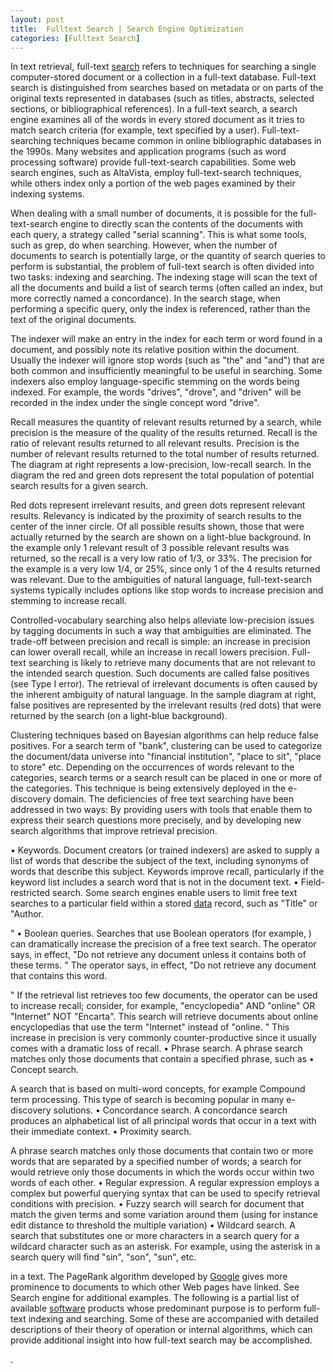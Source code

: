 ```yaml
---
layout: post
title:  Fulltext Search | Search Engine Optimization
categories: [Fulltext Search]
---
```


In text retrieval, full-text [search](https://search-engine-optimization-blog.github.io/Audio-Search-Engine) refers to techniques for searching a single computer-stored document or a collection in a full-text database. Full-text search is distinguished from searches based on metadata or on parts of the original texts represented in databases (such as titles, abstracts, selected sections, or bibliographical references). In a full-text search, a search engine examines all of the words in every stored document as it tries to match search criteria (for example, text specified by a user). Full-text-searching techniques became common in online bibliographic databases in the 1990s. Many websites and application programs (such as word processing software) provide full-text-search capabilities. Some web search engines, such as AltaVista, employ full-text-search techniques, while others index only a portion of the web pages examined by their indexing systems.

When dealing with a small number of documents, it is possible for the full-text-search engine to directly scan the contents of the documents with each query, a strategy called "serial scanning". This is what some tools, such as grep, do when searching. However, when the number of documents to search is potentially large, or the quantity of search queries to perform is substantial, the problem of full-text search is often divided into two tasks: indexing and searching. The indexing stage will scan the text of all the documents and build a list of search terms (often called an index, but more correctly named a concordance). In the search stage, when performing a specific query, only the index is referenced, rather than the text of the original documents.

The indexer will make an entry in the index for each term or word found in a document, and possibly note its relative position within the document. Usually the indexer will ignore stop words (such as "the" and "and") that are both common and insufficiently meaningful to be useful in searching. Some indexers also employ language-specific stemming on the words being indexed. For example, the words "drives", "drove", and "driven" will be recorded in the index under the single concept word "drive".

Recall measures the quantity of relevant results returned by a search, while precision is the measure of the quality of the results returned. Recall is the ratio of relevant results returned to all relevant results. Precision is the number of relevant results returned to the total number of results returned. The diagram at right represents a low-precision, low-recall search. In the diagram the red and green dots represent the total population of potential search results for a given search.

Red dots represent irrelevant results, and green dots represent relevant results. Relevancy is indicated by the proximity of search results to the center of the inner circle. Of all possible results shown, those that were actually returned by the search are shown on a light-blue background. In the example only 1 relevant result of 3 possible relevant results was returned, so the recall is a very low ratio of 1/3, or 33%. The precision for the example is a very low 1/4, or 25%, since only 1 of the 4 results returned was relevant. Due to the ambiguities of natural language, full-text-search systems typically includes options like stop words to increase precision and stemming to increase recall.

Controlled-vocabulary searching also helps alleviate low-precision issues by tagging documents in such a way that ambiguities are eliminated. The trade-off between precision and recall is simple: an increase in precision can lower overall recall, while an increase in recall lowers precision. Full-text searching is likely to retrieve many documents that are not relevant to the intended search question. Such documents are called false positives (see Type I error). The retrieval of irrelevant documents is often caused by the inherent ambiguity of natural language. In the sample diagram at right, false positives are represented by the irrelevant results (red dots) that were returned by the search (on a light-blue background).

Clustering techniques based on Bayesian algorithms can help reduce false positives. For a search term of "bank", clustering can be used to categorize the document/data universe into "financial institution", "place to sit", "place to store" etc. Depending on the occurrences of words relevant to the categories, search terms or a search result can be placed in one or more of the categories. This technique is being extensively deployed in the e-discovery domain. The deficiencies of free text searching have been addressed in two ways: By providing users with tools that enable them to express their search questions more precisely, and by developing new search algorithms that improve retrieval precision.

• Keywords. Document creators (or trained indexers) are asked to supply a list of words that describe the subject of the text, including synonyms of words that describe this subject. Keywords improve recall, particularly if the keyword list includes a search word that is not in the document text. • Field-restricted search. Some search engines enable users to limit free text searches to a particular field within a stored [data](https://data-science-blog.github.io/Big-Data) record, such as "Title" or "Author.

" • Boolean queries. Searches that use Boolean operators (for example, ) can dramatically increase the precision of a free text search. The operator says, in effect, "Do not retrieve any document unless it contains both of these terms. " The operator says, in effect, "Do not retrieve any document that contains this word.

" If the retrieval list retrieves too few documents, the operator can be used to increase recall; consider, for example, "encyclopedia" AND "online" OR "Internet" NOT "Encarta". This search will retrieve documents about online encyclopedias that use the term "Internet" instead of "online. " This increase in precision is very commonly counter-productive since it usually comes with a dramatic loss of recall. • Phrase search. A phrase search matches only those documents that contain a specified phrase, such as • Concept search.

A search that is based on multi-word concepts, for example Compound term processing. This type of search is becoming popular in many e-discovery solutions. • Concordance search. A concordance search produces an alphabetical list of all principal words that occur in a text with their immediate context. • Proximity search.

A phrase search matches only those documents that contain two or more words that are separated by a specified number of words; a search for would retrieve only those documents in which the words occur within two words of each other. • Regular expression. A regular expression employs a complex but powerful querying syntax that can be used to specify retrieval conditions with precision. • Fuzzy search will search for document that match the given terms and some variation around them (using for instance edit distance to threshold the multiple variation) • Wildcard search. A search that substitutes one or more characters in a search query for a wildcard character such as an asterisk. For example, using the asterisk in a search query will find "sin", "son", "sun", etc.

in a text. The PageRank algorithm developed by [Google](https://search-engine-optimization-blog.github.io/Google-Custom-Search) gives more prominence to documents to which other Web pages have linked. See Search engine for additional examples. The following is a partial list of available [software](https://python-software.github.io/Eric-Software) products whose predominant purpose is to perform full-text indexing and searching. Some of these are accompanied with detailed descriptions of their theory of operation or internal algorithms, which can provide additional insight into how full-text search may be accomplished.

.

